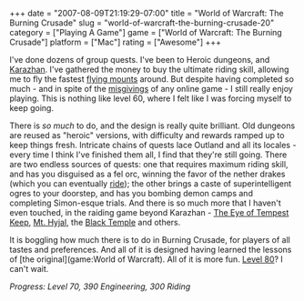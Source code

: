 +++
date = "2007-08-09T21:19:29-07:00"
title = "World of Warcraft: The Burning Crusade"
slug = "world-of-warcraft-the-burning-crusade-20"
category = ["Playing A Game"]
game = ["World of Warcraft: The Burning Crusade"]
platform = ["Mac"]
rating = ["Awesome"]
+++

I've done dozens of group quests.  I've been to Heroic dungeons, and <a href="http://wowwiki.com/Karazhan">Karazhan</a>.  I've gathered the money to buy the ultimate riding skill, allowing me to fly the fastest <a href="http://wowwiki.com/Mount#Flying_mounts">flying mounts</a> around.  But despite having completed so much - and in spite of the <a href="http://www.penny-arcade.com/comic/2004/03/19">misgivings</a> of any online game - I still really enjoy playing.  This is nothing like level 60, where I felt like I was forcing myself to keep going.

There is <i>so much</i> to do, and the design is really quite brilliant.  Old dungeons are reused as "heroic" versions, with difficulty and rewards ramped up to keep things fresh.  Intricate chains of quests lace Outland and all its locales - every time I think I've finished them all, I find that they're still going.  There are two endless sources of quests: one that requires maximum riding skill, and has you disguised as a fel orc, winning the favor of the nether drakes (which you can eventually <a href="http://wowwiki.com/Nether_drake">ride</a>); the other brings a caste of superintelligent ogres to your doorstep, and has you bombing demon camps and completing Simon-esque trials.  And there is so much more that I haven't even touched, in the raiding game beyond Karazhan - <a href="http://wowwiki.com/Eye_\%28Tempest_Keep\%29">The Eye of Tempest Keep</a>, <a href="http://wowwiki.com/Battle_for_Mount_Hyjal">Mt. Hyjal</a>, the <a href="http://wowwiki.com/Black_Temple">Black Temple</a> and others.

It is boggling how much there is to do in Burning Crusade, for players of all tastes and preferences.  And all of it is designed having learned the lessons of [the original](game:World of Warcraft).  All of it is more fun.  <a href="http://wowwiki.com/World_of_Warcraft\%3A_Wrath_of_the_Lich_King">Level 80</a>?  I can't wait.

<i>Progress: Level 70, 390 Engineering, 300 Riding</i>
